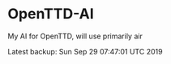 # OpenTTD-AI
My AI for OpenTTD, will use primarily air

Latest backup: Sun Sep 29 07:47:01 UTC 2019
